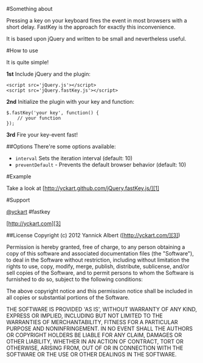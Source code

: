 #Something about

Pressing a key on your keyboard fires the event in most browsers with a short delay. FastKey is the approach for exactly this inconvenience.

It is based upon jQuery and written to be small and nevertheless useful.


#How to use

It is quite simple!

**1st** Include jQuery and the plugin:

    <script src='jQuery.js'></script>
    <script src='jQuery.fastKey.js'></script>

**2nd** Initialize the plugin with your key and function:

    $.fastKey('your key', function() {
        // your function
    });

**3rd** Fire your key-event fast!

##Options
There're some options available:

- `interval` Sets the iteration interval (default: 10)
- `preventDefault` - Prevents the default browser behavior (default: 10)

#Example

Take a look at [http://yckart.github.com/jQuery.fastKey.js/][1]


#Support

[@yckart][2] #fastkey

[http://yckart.com][3]

##License
Copyright (c) 2012 Yannick Albert ([http://yckart.com/][3])

Permission is hereby granted, free of charge, to any person obtaining a copy of this software and associated documentation files (the "Software"), to deal in the Software without restriction, including without limitation the rights to use, copy, modify, merge, publish, distribute, sublicense, and/or sell copies of the Software, and to permit persons to whom the Software is furnished to do so, subject to the following conditions:

The above copyright notice and this permission notice shall be included in all copies or substantial portions of the Software.

THE SOFTWARE IS PROVIDED 'AS IS', WITHOUT WARRANTY OF ANY KIND, EXPRESS OR IMPLIED, INCLUDING BUT NOT LIMITED TO THE WARRANTIES OF MERCHANTABILITY, FITNESS FOR A PARTICULAR PURPOSE AND NONINFRINGEMENT. IN NO EVENT SHALL THE AUTHORS OR COPYRIGHT HOLDERS BE LIABLE FOR ANY CLAIM, DAMAGES OR OTHER LIABILITY, WHETHER IN AN ACTION OF CONTRACT, TORT OR OTHERWISE, ARISING FROM, OUT OF OR IN CONNECTION WITH THE SOFTWARE OR THE USE OR OTHER DEALINGS IN THE SOFTWARE.


  [1]: http://yckart.github.com/jQuery.fastKey.js/
  [2]: http://twitter.com/yckart/
  [3]: http://yckart.com/